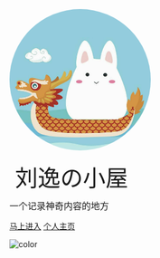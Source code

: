 
<p><img style="border-radius:50%;width:250px;" src="/_media/logo.jpg"></P>

<div style="font-size: 40px; font-weight: 100; margin: .625rem; ">刘逸の小屋</div>

<div style="font-size: 16px; font-weight: 100;">一个记录神奇内容的地方</div>

[马上进入](#about-me)
[个人主页](https://imliuyi.com)

![color](#f1f1f1)